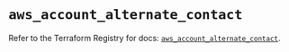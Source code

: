 # `aws_account_alternate_contact`

Refer to the Terraform Registry for docs: [`aws_account_alternate_contact`](https://registry.terraform.io/providers/hashicorp/aws/6.0.0/docs/resources/account_alternate_contact).

